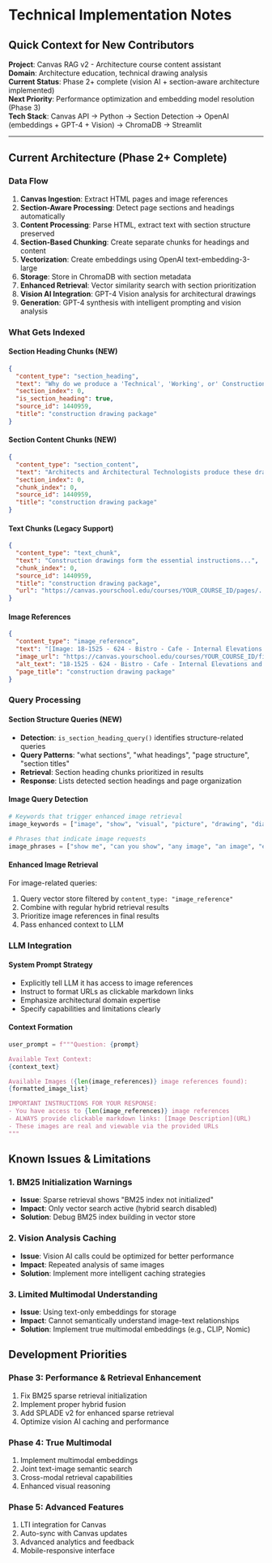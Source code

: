 # Technical Implementation Notes

## Quick Context for New Contributors

**Project**: Canvas RAG v2 - Architecture course content assistant  
**Domain**: Architecture education, technical drawing analysis  
**Current Status**: Phase 2+ complete (vision AI + section-aware architecture implemented)  
**Next Priority**: Performance optimization and embedding model resolution (Phase 3)  
**Tech Stack**: Canvas API → Python → Section Detection → OpenAI (embeddings + GPT-4 + Vision) → ChromaDB → Streamlit  

---

## Current Architecture (Phase 2+ Complete)

### Data Flow
1. **Canvas Ingestion**: Extract HTML pages and image references
2. **Section-Aware Processing**: Detect page sections and headings automatically
3. **Content Processing**: Parse HTML, extract text with section structure preserved
4. **Section-Based Chunking**: Create separate chunks for headings and content
5. **Vectorization**: Create embeddings using OpenAI text-embedding-3-large
6. **Storage**: Store in ChromaDB with section metadata
7. **Enhanced Retrieval**: Vector similarity search with section prioritization
8. **Vision AI Integration**: GPT-4 Vision analysis for architectural drawings
9. **Generation**: GPT-4 synthesis with intelligent prompting and vision analysis

### What Gets Indexed

#### Section Heading Chunks (NEW)
```json
{
  "content_type": "section_heading",
  "text": "Why do we produce a 'Technical', 'Working', or' Construction' Drawing Pack?",
  "section_index": 0,
  "is_section_heading": true,
  "source_id": 1440959,
  "title": "construction drawing package"
}
```

#### Section Content Chunks (NEW)
```json
{
  "content_type": "section_content",
  "text": "Architects and Architectural Technologists produce these drawings...",
  "section_index": 0,
  "chunk_index": 0,
  "source_id": 1440959,
  "title": "construction drawing package"
}
```

#### Text Chunks (Legacy Support)
```json
{
  "content_type": "text_chunk",
  "text": "Construction drawings form the essential instructions...",
  "chunk_index": 0,
  "source_id": 1440959,
  "title": "construction drawing package",
  "url": "https://canvas.yourschool.edu/courses/YOUR_COURSE_ID/pages/..."
}
```

#### Image References
```json
{
  "content_type": "image_reference", 
  "text": "[Image: 18-1525 - 624 - Bistro - Cafe - Internal Elevations and plan 1 of 2.jpg]",
  "image_url": "https://canvas.yourschool.edu/courses/YOUR_COURSE_ID/files/FILE_ID/preview?...",
  "alt_text": "18-1525 - 624 - Bistro - Cafe - Internal Elevations and plan 1 of 2.jpg",
  "page_title": "construction drawing package"
}
```

### Query Processing

#### Section Structure Queries (NEW)
- **Detection**: `is_section_heading_query()` identifies structure-related queries
- **Query Patterns**: "what sections", "what headings", "page structure", "section titles"
- **Retrieval**: Section heading chunks prioritized in results
- **Response**: Lists detected section headings and page organization

#### Image Query Detection
```python
# Keywords that trigger enhanced image retrieval
image_keywords = ["image", "show", "visual", "picture", "drawing", "diagram", "photo", "figure", "display", "view", "see", "example"]

# Phrases that indicate image requests  
image_phrases = ["show me", "can you show", "any image", "an image", "example of", "visual example"]
```

#### Enhanced Image Retrieval
For image-related queries:
1. Query vector store filtered by `content_type: "image_reference"`
2. Combine with regular hybrid retrieval results
3. Prioritize image references in final results
4. Pass enhanced context to LLM

### LLM Integration

#### System Prompt Strategy
- Explicitly tell LLM it has access to image references
- Instruct to format URLs as clickable markdown links
- Emphasize architectural domain expertise
- Specify capabilities and limitations clearly

#### Context Formation
```python
user_prompt = f"""Question: {prompt}

Available Text Context:
{context_text}

Available Images ({len(image_references)} image references found):
{formatted_image_list}

IMPORTANT INSTRUCTIONS FOR YOUR RESPONSE:
- You have access to {len(image_references)} image references
- ALWAYS provide clickable markdown links: [Image Description](URL)
- These images are real and viewable via the provided URLs
"""
```

## Known Issues & Limitations

### 1. BM25 Initialization Warnings
- **Issue**: Sparse retrieval shows "BM25 index not initialized" 
- **Impact**: Only vector search active (hybrid search disabled)
- **Solution**: Debug BM25 index building in vector store

### 2. Vision Analysis Caching
- **Issue**: Vision AI calls could be optimized for better performance
- **Impact**: Repeated analysis of same images
- **Solution**: Implement more intelligent caching strategies

### 3. Limited Multimodal Understanding
- **Issue**: Using text-only embeddings for storage
- **Impact**: Cannot semantically understand image-text relationships
- **Solution**: Implement true multimodal embeddings (e.g., CLIP, Nomic)

## Development Priorities

### Phase 3: Performance & Retrieval Enhancement  
1. Fix BM25 sparse retrieval initialization
2. Implement proper hybrid fusion
3. Add SPLADE v2 for enhanced sparse retrieval
4. Optimize vision AI caching and performance

### Phase 4: True Multimodal
1. Implement multimodal embeddings
2. Joint text-image semantic search
3. Cross-modal retrieval capabilities
4. Enhanced visual reasoning

### Phase 5: Advanced Features
1. LTI integration for Canvas
2. Auto-sync with Canvas updates
3. Advanced analytics and feedback
4. Mobile-responsive interface
